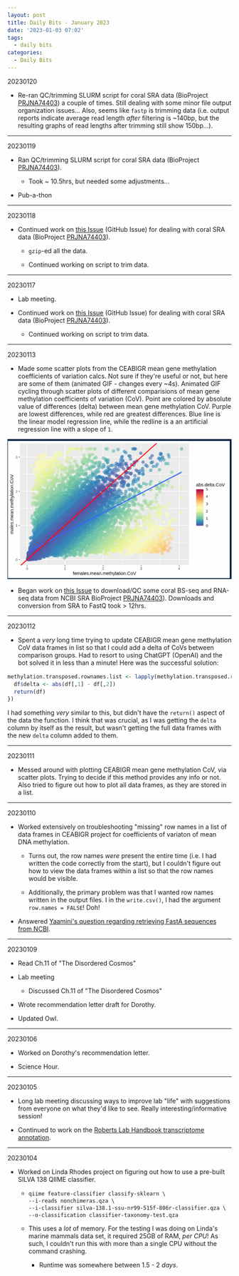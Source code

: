 ```yaml
---
layout: post
title: Daily Bits - January 2023
date: '2023-01-03 07:02'
tags: 
  - daily bits
categories: 
  - Daily Bits
---
```


20230120

- Re-ran QC/trimming SLURM script for coral SRA data (BioProject [PRJNA74403](https://www.ncbi.nlm.nih.gov/bioproject/?term=PRJNA744403)) a couple of times. Still dealing with some minor file output organization issues... Also, seems like `fastp` is trimming data (i.e. output reports indicate average read length _after_ filtering is ~140bp, but the resulting graphs of read lengths after trimming still show 150bp...).

---

20230119

- Ran QC/trimming SLURM script for coral SRA data (BioProject [PRJNA74403](https://www.ncbi.nlm.nih.gov/bioproject/?term=PRJNA744403)).

  - Took ~ 10.5hrs, but needed some adjustments...

- Pub-a-thon

---

20230118

- Continued work on [this Issue](https://github.com/RobertsLab/resources/issues/1569) (GitHub Issue) for dealing with coral SRA data (BioProject [PRJNA74403](https://www.ncbi.nlm.nih.gov/bioproject/?term=PRJNA744403)).

  - `gzip`-ed all the data.

  - Continued working on script to trim data.

---

20230117

- Lab meeting.

- Continued work on [this Issue](https://github.com/RobertsLab/resources/issues/1569) (GitHub Issue) for dealing with coral SRA data (BioProject [PRJNA74403](https://www.ncbi.nlm.nih.gov/bioproject/?term=PRJNA744403)).

  - Continued working on script to trim data.


---

20230113

- Made some scatter plots from the CEABIGR mean gene methylation coefficients of variation calcs. Not sure if they're useful or not, but here are some of them (animated GIF - changes every ~4s). Animated GIF cycling through scatter plots of different comparisions of mean gene methylation coefficients of variation (CoV). Point are colored by absolute value of differences (delta) between mean gene methylation CoV. Purple are lowest differences, while red are greatest differences. Blue line is the linear model regression line, while the redline is a an artificial regression line with a slope of `1`.

![Animated GIF cycling through scatter plots of different comparisions of mean gene methylation coefficients of variation (CoV). Point are colored by absolute value of differences (delta) between mean gene methylation CoV. Purple are lowest differences, while red are greatest differences. Blue line is the linear model regression line, while the redline is a an artificial regression line with a slope of `1`.](https://github.com/RobertsLab/sams-notebook/blob/master/images/screencaps/20230113-ceabigr-scatter_plots-mean_gene_methylation_CoV.gif?raw=true)



- Began work on [this Issue](https://github.com/RobertsLab/resources/issues/1569) to download/QC some coral BS-seq and RNA-seq data from NCBI SRA BioProject [PRJNA74403](https://www.ncbi.nlm.nih.gov/bioproject/?term=PRJNA744403)). Downloads and conversion from SRA to FastQ took > 12hrs.

---

20230112

- Spent a _very_ long time trying to update CEABIGR mean gene methylation CoV data frames in list so that I could add a delta of CoVs between comparison groups. Had to resort to using ChatGPT (OpenAI) and the bot solved it in less than a minute! Here was the successful solution:

```r
methylation.transposed.rownames.list <- lapply(methylation.transposed.rownames.list, function(df) {
  df$delta <- abs(df[,1] - df[,2])
  return(df)
})
```

I had something _very_ similar to this, but didn't have the `return()` aspect of the data the function. I think that was crucial, as I was getting the `delta` column by itself as the result, but wasn't getting the full data frames with the new `delta` column added to them.

---

20230111

- Messed around with plotting CEABIGR mean gene methylation CoV, via scatter plots. Trying to decide if this method provides any info or not. Also tried to figure out how to plot all data frames, as they are stored in a list.

---

20230110

- Worked extensively on troubleshooting "missing" row names in a list of data frames in CEABIGR project for coefficients of variaton of mean DNA methylation.

  - Turns out, the row names _were_ present the entire time (i.e. I had written the code correctly from the start), but I couldn't figure out how to view the data frames within a list so that the row names would be visible.

  - Additionally, the primary problem was that I wanted row names written in the output files. I in the `write.csv()`, I had the argument `row.names = FALSE`! Doh!

- Answered [Yaamini's question regarding retrieving FastA sequences from NCBI](https://github.com/RobertsLab/resources/discussions/1565).

---

20230109

- Read Ch.11 of "The Disordered Cosmos"

- Lab meeting

  - Discussed Ch.11 of "The Disordered Cosmos"

- Wrote recommendation letter draft for Dorothy.

- Updated Owl.

---

20230106

- Worked on Dorothy's recommendation letter.

- Science Hour.

---

20230105

- Long lab meeting discussing ways to improve lab "life" with suggestions from everyone on what they'd like to see. Really interesting/informative session!

- Continued to work on the [Roberts Lab Handbook transcriptome annotation](https://robertslab.github.io/resources/bio-Annotation/#transcriptome-trinity).

---

20230104

- Worked on Linda Rhodes project on figuring out how to use a pre-built SILVA 138 QIIME classifier.

  - ```
    qiime feature-classifier classify-sklearn \
    --i-reads nonchimeras.qza \
    --i-classifier silva-138.1-ssu-nr99-515f-806r-classifier.qza \
    --o-classification classifier-taxonomy-test.qza
    ```

  - This uses a _lot_ of memory. For the testing I was doing on Linda's marine mammals data set, it required 25GB of RAM, _per CPU_! As such, I couldn't run this with more than a single CPU without the command crashing.

    - Runtime was somewhere between 1.5 - 2 _days_.